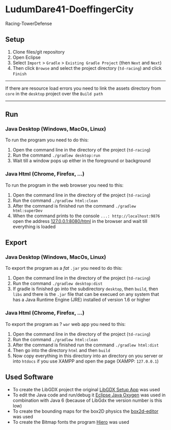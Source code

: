 # LudumDare41-DoeffingerCity

Racing-TowerDefense

## Setup

1. Clone files/git repository
2. Open Eclipse
3. Select `Import` > `Gradle` > `Existing Gradle Project` (then `Next` and `Next`)
4. Then click `Browse` and select the project directory (`td-racing`) and click `Finish`

---

If there are resource load errors you need to link the assets directory from `core` in the `desktop` project over the `Build path`

---

## Run

### Java Desktop (Windows, MacOs, Linux)

To run the program you need to do this:

1. Open the command line in the directory of the project (`td-racing`)
2. Run the command `./gradlew desktop:run`
3. Wait till a window pops up either in the foreground or background

### Java Html (Chrome, Firefox, ...)

To run the program in the web browser you need to this:

1. Open the command line in the directory of the project (`td-racing`)
2. Run the command `./gradlew html:clean` 
3. After the command is finished run the command `./gradlew html:superDev`
4. When the command prints to the console `...: http://localhost:9876` open the address [127.0.0.1:8080/html](127.0.0.1:8080/html) in the browser and wait till everything is loaded

## Export

### Java Desktop (Windows, MacOs, Linux)

To export the program as a *fat* `.jar` you need to do this:

1. Open the command line in the directory of the project (`td-racing`)
2. Run the command `./gradlew desktop:dist`
3. If gradle is finished go into the subdirectory `desktop`, then `build`, then `libs` and there is the `.jar` file that can be execued on any system that has a Java Runtime Engine (JRE) installed of version 1.6 or higher

### Java Html (Chrome, Firefox, ...)

To export the program as ? `war` web app you need to this:

1. Open the command line in the directory of the project (`td-racing`)
2. Run the command `./gradlew html:clean` 
3. After the command is finished run the command `./gradlew html:dist`
4. Then go into the directory `html` and then `build`
5. Now copy everything in this directory into an directory on you server or into `htdocs` if you use XAMPP and open the page (XAMPP: `127.0.0.1`) 

## Used Software

- To create the LibGDX project the original [LibGDX Setup App](https://libgdx.badlogicgames.com/download.html) was used
- To edit the Java code and run/debug it [Eclipse Java Oxygen](https://www.eclipse.org/oxygen/) was used in combination with Java 6 (because of LibGdx the version number is this low)
- To create the bounding maps for the box2D physics the [box2d-editor](https://code.google.com/archive/p/box2d-editor/downloads) was used
- To create the Bitmap fonts the program [Hiero](https://libgdx.badlogicgames.com/tools.html) was used